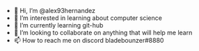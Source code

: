 - 👋 Hi, I’m @alex93hernandez
- 👀 I’m interested in learning about computer science
- 🌱 I’m currently learning git-hub
- 💞️ I’m looking to collaborate on anything that will help me learn
- 📫 How to reach me on discord bladebounzer#8880

<!---
alex93hernandez/alex93hernandez is a ✨ special ✨ repository because its `README.md` (this file) appears on your GitHub profile.
You can click the Preview link to take a look at your changes.
--->
